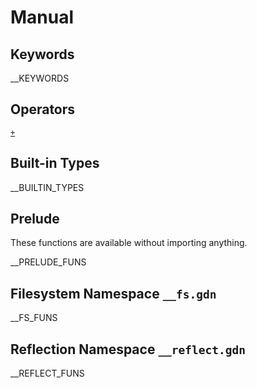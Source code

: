 # Manual

## Keywords

__KEYWORDS

## Operators

[`+`](./operator:+.html)

## Built-in Types

__BUILTIN_TYPES

## Prelude

These functions are available without importing anything.

__PRELUDE_FUNS

## Filesystem Namespace `__fs.gdn`

__FS_FUNS

## Reflection Namespace `__reflect.gdn`

__REFLECT_FUNS
